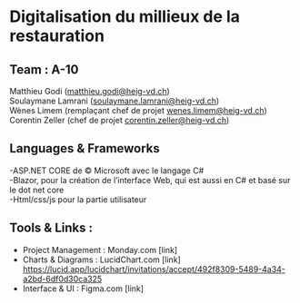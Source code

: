 # Digitalisation du millieux de la restauration

## Team : A-10 
Matthieu Godi (matthieu.godi@heig-vd.ch) </br>
Soulaymane Lamrani (soulaymane.lamrani@heig-vd.ch) </br>
Wènes Limem (remplaçant chef de projet wenes.limem@heig-vd.ch) </br> 
Corentin Zeller (chef de projet corentin.zeller@heig-vd.ch) </br>


## Languages & Frameworks 

 -ASP.NET CORE de © Microsoft avec le langage C# </br>
 -Blazor, pour la création de l’interface Web, qui est aussi en C# et basé sur le dot net core </br>
 -Html/css/js pour la partie utilisateur </br>



## Tools & Links : 

 - Project Management : Monday.com [link]
 - Charts & Diagrams  : LucidChart.com [link]  https://lucid.app/lucidchart/invitations/accept/492f8309-5489-4a34-a2bd-6df0d30ca325
 - Interface & UI     : Figma.com [link]


